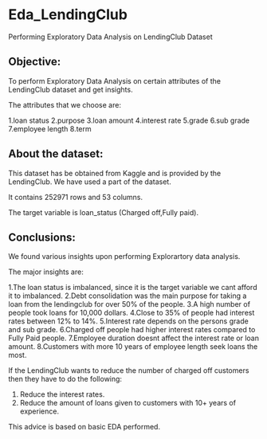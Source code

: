 # Eda_LendingClub
Performing Exploratory Data Analysis on LendingClub Dataset 

## Objective:
To perform Exploratory Data Analysis on certain attributes of the LendingClub dataset and get insights.

The attributes that we choose are:

1.loan status
2.purpose
3.loan amount
4.interest rate
5.grade
6.sub grade
7.employee length
8.term

## About the dataset:
This dataset has be obtained from Kaggle and is provided by the LendingClub. We have used a part of the dataset.

It contains 252971 rows and 53 columns.

The target variable is loan_status (Charged off,Fully paid).

## Conclusions:
We found various insights upon performing Explorartory data analysis.

The major insights are:

1.The loan status is imbalanced, since it is the target variable we cant afford it to imbalanced.
2.Debt consolidation was the main purpose for taking a loan from the lendingclub for over 50% of the people.
3.A high number of people took loans for 10,000 dollars.
4.Close to 35% of people had interest rates between 12% to 14%.
5.Interest rate depends on the persons grade and sub grade.
6.Charged off people had higher interest rates compared to Fully Paid people.
7.Employee duration doesnt affect the interest rate or loan amount.
8.Customers with more 10 years of employee length seek loans the most.

If the LendingClub wants to reduce the number of charged off customers then they have to do the following:

1. Reduce the interest rates.
2. Reduce the amount of loans given to customers with 10+ years of experience.

This advice is based on basic EDA performed.
